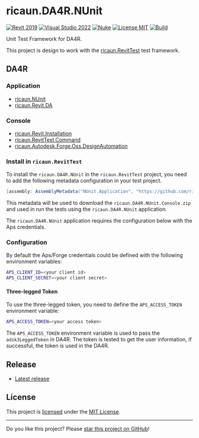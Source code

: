 ﻿# ricaun.DA4R.NUnit

[![Revit 2019](https://img.shields.io/badge/Revit-2019+-blue.svg)](../..)
[![Visual Studio 2022](https://img.shields.io/badge/Visual%20Studio-2022-blue)](../..)
[![Nuke](https://img.shields.io/badge/Nuke-Build-blue)](https://nuke.build/)
[![License MIT](https://img.shields.io/badge/License-MIT-blue.svg)](LICENSE)
[![Build](../../actions/workflows/Build.yml/badge.svg)](../../actions)

Unit Test Framework for DA4R.

This project is design to work with the [ricaun.RevitTest](https://ricaun.com/RevitTest) test framework.

## DA4R

### Application
* [ricaun.NUnit](https://github.com/ricaun-io/ricaun.NUnit)
* [ricaun.Revit.DA](https://github.com/ricaun-io/ricaun.Revit.DA)
### Console
* [ricaun.Revit.Installation](https://github.com/ricaun-io/ricaun.Revit.Installation)
* [ricaun.RevitTest.Command](https://github.com/ricaun-io/ricaun.RevitTest)
* [ricaun.Autodesk.Forge.Oss.DesignAutomation](https://github.com/ricaun-io/forge-api-dotnet-oss.design.automation)

### Install in `ricaun.RevitTest`

To install the `ricaun.DA4R.NUnit` in the `ricaun.RevitTest` project, you need to add the following metadata configuration in your test project.

```C#
[assembly: AssemblyMetadata("NUnit.Application", "https://github.com/ricaun-io/ricaun.DA4R.NUnit/releases/latest/download/ricaun.DA4R.NUnit.Console.zip")]
```

This metadata will be used to download the `ricaun.DA4R.NUnit.Console.zip` and used in run the tests using the `ricaun.DA4R.NUnit` application.

The `ricaun.DA4R.NUnit` application requires the configuration below with the Aps credentials.

### Configuration

By default the Aps/Forge credentials could be defined with the following environment variables:

```bash
APS_CLIENT_ID=<your client id>
APS_CLIENT_SECRET=<your client secret>
```

#### Three-legged Token

To use the three-legged token, you need to define the `APS_ACCESS_TOKEN` environment variable:

```bash
APS_ACCESS_TOKEN=<your access token>
```

The `APS_ACCESS_TOKEN` environment variable is used to pass the `adsk3LeggedToken` in DA4R. The token is tested to get the user information, if successful, the token is used in the DA4R.

## Release

* [Latest release](../../releases/latest)

## License

This project is [licensed](LICENSE) under the [MIT License](https://en.wikipedia.org/wiki/MIT_License).

---

Do you like this project? Please [star this project on GitHub](../../stargazers)!